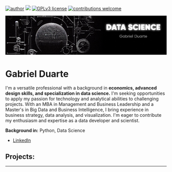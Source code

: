 [![author](https://img.shields.io/badge/author-gabrielduarte-red.svg)](https://www.linkedin.com/in/carlosfab) [![](https://img.shields.io/badge/python-3.7+-blue.svg)](https://www.python.org/downloads/release/python-365/) [![GPLv3 license](https://img.shields.io/badge/License-GPLv3-blue.svg)](http://perso.crans.org/besson/LICENSE.html) [![contributions welcome](https://img.shields.io/badge/contributions-welcome-brightgreen.svg?style=flat)](https://github.com/gabrielnd312/data_science)

<p align="center">
  <img src="Capa-GitHub.png" >
</p>

# Gabriel Duarte

I'm a versatile professional with a background in **economics, advanced design skills, and specialization in data science.** I'm seeking opportunities to apply my passion for technology and analytical abilities to challenging projects. With an MBA in Management and Business Leadership and a Master's in Big Data and Business Intelligence, I bring experience in business strategy, data analysis, and visualization. I'm eager to contribute my enthusiasm and expertise as a data developer and scientist.

**Background in:** Python, Data Science


* [LinkedIn](https://www.linkedin.com/in/gabriel-duarte-671074146/)



## Projects:


---





